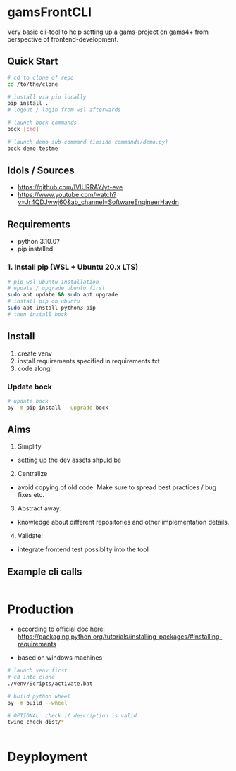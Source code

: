 
# gamsFrontCLI

Very basic cli-tool to help setting up a gams-project on gams4+ from perspective of frontend-development.


## Quick Start

```sh
# cd to clone of repo
cd /to/the/clone

# install via pip locally
pip install .
# logout / login from wsl afterwards

# launch bock commands
bock [cmd]

# launch demo sub-command (inside commands/demo.py)
bock demo testme


```

## Idols / Sources
- https://github.com/IVIURRAY/yt-eve
- https://www.youtube.com/watch?v=Jr4QDJwwj60&ab_channel=SoftwareEngineerHaydn


## Requirements
- python 3.10.0?
- pip installed


### 1. Install pip (WSL + Ubuntu 20.x LTS)
```sh
# pip wsl ubuntu installation
# update / upgrade ubuntu first
sudo apt update && sudo apt upgrade
# install pip on ubuntu
sudo apt install python3-pip
# then install bock

```

## Install

1. create venv
2. install requirements specified in requirements.txt
3. code along!


### Update bock

```sh
# update bock
py -m pip install --upgrade bock

```

## Aims

1. Simplify
  - setting up the dev assets shpuld be
2. Centralize
  - avoid copying of old code. Make sure to spread best practices / bug fixes etc.
3. Abstract away:
  - knowledge about different repositories and other implementation details.
4. Validate:
  - integrate frontend test possiblity into the tool


## Example cli calls

```sh


```

# Production

- according to official doc here: https://packaging.python.org/tutorials/installing-packages/#installing-requirements

- based on windows machines

```sh
# launch venv first
# cd into clone
./venv/Scripts/activate.bat

# build python wheel
py -m build --wheel

# OPTIONAL: check if description is valid
twine check dist/*



```


# Deyployment